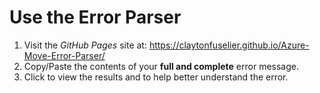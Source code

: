 # Use the Error Parser
1. Visit the *GitHub Pages* site at: https://claytonfuselier.github.io/Azure-Move-Error-Parser/
1. Copy/Paste the contents of your **full and complete** error message.
1. Click to view the results and to help better understand the error.
